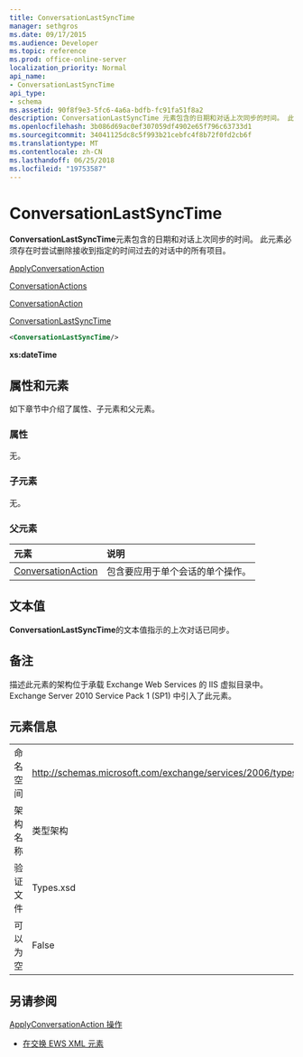 ```yaml
---
title: ConversationLastSyncTime
manager: sethgros
ms.date: 09/17/2015
ms.audience: Developer
ms.topic: reference
ms.prod: office-online-server
localization_priority: Normal
api_name:
- ConversationLastSyncTime
api_type:
- schema
ms.assetid: 90f8f9e3-5fc6-4a6a-bdfb-fc91fa51f8a2
description: ConversationLastSyncTime 元素包含的日期和对话上次同步的时间。 此元素必须存在时尝试删除接收到指定的时间过去的对话中的所有项目。
ms.openlocfilehash: 3b086d69ac0ef307059df4902e65f796c63733d1
ms.sourcegitcommit: 34041125dc8c5f993b21cebfc4f8b72f0fd2cb6f
ms.translationtype: MT
ms.contentlocale: zh-CN
ms.lasthandoff: 06/25/2018
ms.locfileid: "19753587"
---
```

# <a name="conversationlastsynctime"></a>ConversationLastSyncTime

**ConversationLastSyncTime**元素包含的日期和对话上次同步的时间。 此元素必须存在时尝试删除接收到指定的时间过去的对话中的所有项目。 
  
[ApplyConversationAction](applyconversationaction.md)
  
[ConversationActions](conversationactions.md)
  
[ConversationAction](conversationaction.md)
  
[ConversationLastSyncTime](conversationlastsynctime.md)
  
```XML
<ConversationLastSyncTime/>
```

 **xs:dateTime**
## <a name="attributes-and-elements"></a>属性和元素

如下章节中介绍了属性、子元素和父元素。
  
### <a name="attributes"></a>属性

无。
  
### <a name="child-elements"></a>子元素

无。
  
### <a name="parent-elements"></a>父元素

|**元素**|**说明**|
|:-----|:-----|
|[ConversationAction](conversationaction.md) <br/> |包含要应用于单个会话的单个操作。  <br/> |
   
## <a name="text-value"></a>文本值

**ConversationLastSyncTime**的文本值指示的上次对话已同步。 
  
## <a name="remarks"></a>备注

描述此元素的架构位于承载 Exchange Web Services 的 IIS 虚拟目录中。Exchange Server 2010 Service Pack 1 (SP1) 中引入了此元素。
  
## <a name="element-information"></a>元素信息

|||
|:-----|:-----|
|命名空间  <br/> |http://schemas.microsoft.com/exchange/services/2006/types  <br/> |
|架构名称  <br/> |类型架构  <br/> |
|验证文件  <br/> |Types.xsd  <br/> |
|可以为空  <br/> |False  <br/> |
   
## <a name="see-also"></a>另请参阅



[ApplyConversationAction 操作](applyconversationaction-operation.md)


- [在交换 EWS XML 元素](ews-xml-elements-in-exchange.md)

